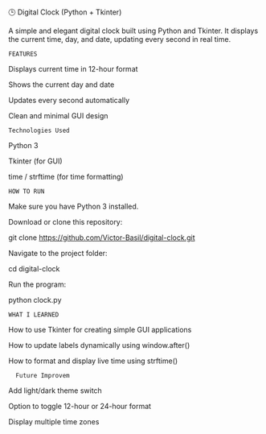 🕒 Digital Clock (Python + Tkinter)

A simple and elegant digital clock built using Python and Tkinter.
It displays the current time, day, and date, updating every second in real time.

    FEATURES

Displays current time in 12-hour format

Shows the current day and date

Updates every second automatically

Clean and minimal GUI design

    Technologies Used

Python 3

Tkinter (for GUI)

time / strftime (for time formatting)

    HOW TO RUN  

Make sure you have Python 3 installed.

Download or clone this repository:

git clone https://github.com/Victor-Basil/digital-clock.git


Navigate to the project folder:

cd digital-clock


Run the program:

python clock.py

    WHAT I LEARNED

How to use Tkinter for creating simple GUI applications

How to update labels dynamically using window.after()

How to format and display live time using strftime()

      Future Improvem

Add light/dark theme switch

Option to toggle 12-hour or 24-hour format

Display multiple time zones
